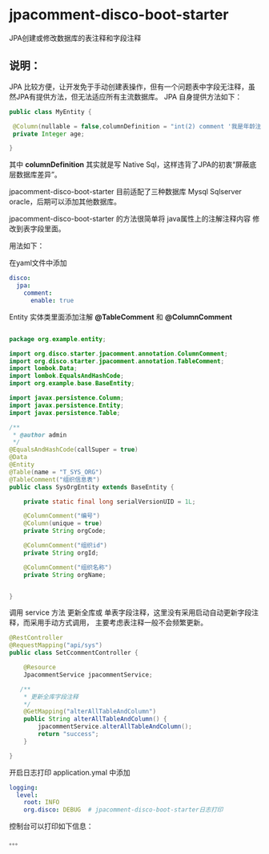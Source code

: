 # jpacomment-disco-boot-starter
JPA创建或修改数据库的表注释和字段注释


## 说明：
JPA 比较方便，让开发免于手动创建表操作，但有一个问题表中字段无注释，虽然JPA有提供方法，但无法适应所有主流数据库。
JPA 自身提供方法如下：
```java
public class MyEntity {

 @Column(nullable = false,columnDefinition = "int(2) comment '我是年龄注释...'")
 private Integer age;

}
```
其中 **columnDefinition** 其实就是写 Native Sql，这样违背了JPA的初衷“屏蔽底层数据库差异”。

jpacomment-disco-boot-starter 目前适配了三种数据库 Mysql Sqlserver oracle，后期可以添加其他数据库。

jpacomment-disco-boot-starter 的方法很简单将 java属性上的注解注释内容 修改到表字段里面。

用法如下：

在yaml文件中添加
```yaml
disco:
  jpa:
    comment:
      enable: true
```
Entity 实体类里面添加注解 **@TableComment** 和  **@ColumnComment**

```java

package org.example.entity;

import org.disco.starter.jpacomment.annotation.ColumnComment;
import org.disco.starter.jpacomment.annotation.TableComment;
import lombok.Data;
import lombok.EqualsAndHashCode;
import org.example.base.BaseEntity;

import javax.persistence.Column;
import javax.persistence.Entity;
import javax.persistence.Table;

/**
 * @author admin
 */
@EqualsAndHashCode(callSuper = true)
@Data
@Entity
@Table(name = "T_SYS_ORG")
@TableComment("组织信息表")
public class SysOrgEntity extends BaseEntity {

    private static final long serialVersionUID = 1L;

    @ColumnComment("编号")
    @Column(unique = true)
    private String orgCode;

    @ColumnComment("组织id")
    private String orgId;

    @ColumnComment("组织名称")
    private String orgName;


}
```

调用 service 方法 更新全库或 单表字段注释，这里没有采用启动自动更新字段注释，而采用手动方式调用，
主要考虑表注释一般不会频繁更新。

```java
@RestController
@RequestMapping("api/sys")
public class SetCcommentController {

    @Resource
    JpacommentService jpacommentService;

   /**
    * 更新全库字段注释
    */
    @GetMapping("alterAllTableAndColumn")
    public String alterAllTableAndColumn() {
        jpacommentService.alterAllTableAndColumn();
        return "success";
    }

}
```

开启日志打印 application.ymal 中添加
```yaml
logging:
  level:
    root: INFO
    org.disco: DEBUG  # jpacomment-disco-boot-starter日志打印
```
控制台可以打印如下信息：


```
。。。

```